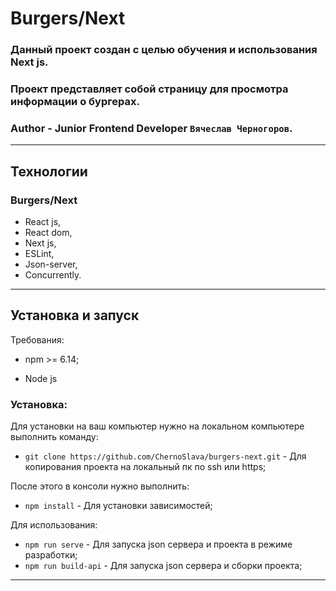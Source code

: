 # Burgers/Next

### Данный проект создан с целью обучения и использования Next js.

### Проект представляет собой страницу для просмотра информации о бургерах.

### **Author** - Junior Frontend Developer `Вячеслав Черногоров`.

---

## Технологии

### Burgers/Next

- React js,
- React dom,
- Next js,
- ESLint,
- Json-server,
- Concurrently.

---

## Установка и запуск

Требования:

- npm >= 6.14;

- Node js

### Установка:

Для установки на ваш компьютер нужно на локальном компьютере выполнить команду:

- `git clone https://github.com/ChernoSlava/burgers-next.git` - Для копирования проекта на локальный пк по ssh или https;

После этого в консоли нужно выполнить:

- `npm install` - Для установки зависимостей;

Для использования:

- `npm run serve` - Для запуска json сервера и проекта в режиме разработки;
- `npm run build-api` - Для запуска json сервера и сборки проекта;

---
